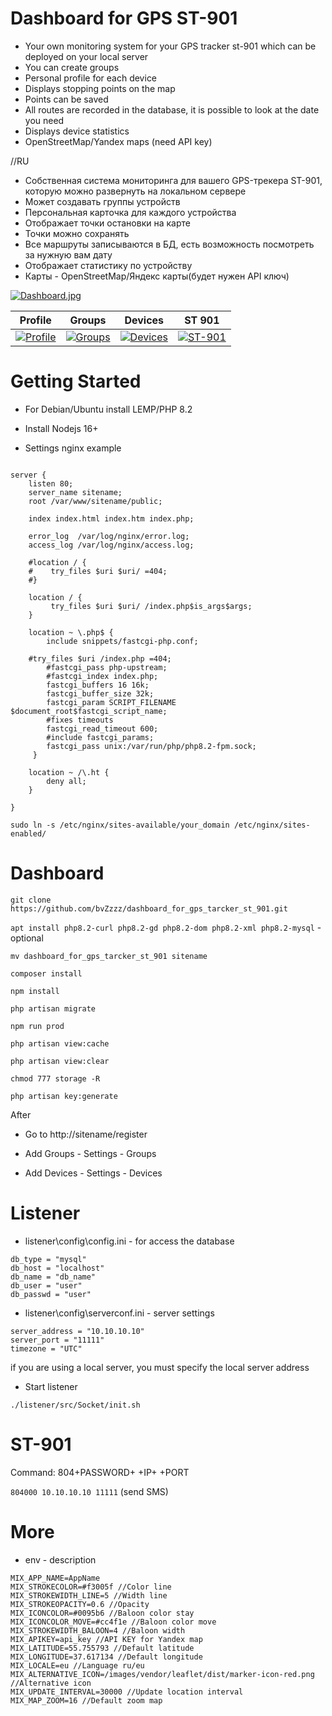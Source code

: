# Dashboard for GPS ST-901

* Your own monitoring system for your GPS tracker st-901 which can be deployed on your local server
* You can create groups
* Personal profile for each device
* Displays stopping points on the map
* Points can be saved
* All routes are recorded in the database, it is possible to look at the date you need
* Displays device statistics
* OpenStreetMap/Yandex maps (need API key)

//RU
* Собственная система мониторинга для вашего GPS-трекера ST-901, которую можно развернуть на локальном сервере
* Может создавать группы устройств
* Персональная карточка для каждого устройства
* Отображает точки остановки на карте
* Точки можно сохранять
* Все маршруты записываются в БД, есть возможность посмотреть за нужную вам дату
* Отображает статистику по устройству
* Карты - OpenStreetMap/Яндекс карты(будет нужен API ключ)

[![Dashboard.jpg](https://i.postimg.cc/Pqy3V4ks/7-7.jpg)](https://postimg.cc/B88BX26M)

| Profile | Groups | Devices | ST 901 |
| --- | --- | --- | --- |
| [![Profile](https://i.postimg.cc/8zp4xvkh/8-8.jpg)](https://postimg.cc/D8N1X8XZ)  | [![Groups](https://i.postimg.cc/k4d1Tg4Z/9.jpg)](https://postimg.cc/94JYMVyt) | [![Devices](https://i.postimg.cc/bvFbvCXR/10-10.jpg)](https://postimg.cc/wtL3fkjt)  | [![ST-901](https://i.postimg.cc/ZYWfDZRV/1-a9e46097fc045f1ea0ef6753ad2eb172.jpg)](https://postimg.cc/qgdXzP23) |

# Getting Started

- For Debian/Ubuntu install LEMP/PHP 8.2
- Install Nodejs 16+

- Settings nginx example

```nginx

server {
    listen 80;
    server_name sitename;
    root /var/www/sitename/public;

    index index.html index.htm index.php;

    error_log  /var/log/nginx/error.log;
    access_log /var/log/nginx/access.log;

    #location / {
    #    try_files $uri $uri/ =404;
    #}

    location / {
         try_files $uri $uri/ /index.php$is_args$args;
    }

    location ~ \.php$ {
        include snippets/fastcgi-php.conf;
		
	#try_files $uri /index.php =404;
        #fastcgi_pass php-upstream;
        #fastcgi_index index.php;
        fastcgi_buffers 16 16k;
        fastcgi_buffer_size 32k;
        fastcgi_param SCRIPT_FILENAME $document_root$fastcgi_script_name;
        #fixes timeouts
        fastcgi_read_timeout 600;
        #include fastcgi_params;
        fastcgi_pass unix:/var/run/php/php8.2-fpm.sock;
     }

    location ~ /\.ht {
        deny all;
    }

}
```

`sudo ln -s /etc/nginx/sites-available/your_domain /etc/nginx/sites-enabled/`


# Dashboard

`git clone https://github.com/bvZzzz/dashboard_for_gps_tarcker_st_901.git`

`apt install php8.2-curl php8.2-gd php8.2-dom php8.2-xml php8.2-mysql` - optional

`mv dashboard_for_gps_tarcker_st_901 sitename`

`composer install`

`npm install`

`php artisan migrate`

`npm run prod`

`php artisan view:cache`

`php artisan view:clear`

`chmod 777 storage -R`

`php artisan key:generate`


After
- Go to http://sitename/register

- Add Groups - Settings - Groups
- Add Devices - Settings - Devices

# Listener

- listener\config\config.ini - for access the database

```
db_type = "mysql"
db_host = "localhost"
db_name = "db_name"
db_user = "user"
db_passwd = "user"
```

- listener\config\serverconf.ini - server settings

```
server_address = "10.10.10.10"
server_port = "11111"
timezone = "UTC"
```

if you are using a local server, you must specify the local server address

- Start listener

`./listener/src/Socket/init.sh`


# ST-901

Command: 804+PASSWORD+ +IP+ +PORT

`804000 10.10.10.10 11111` (send SMS)


# More

- env - description

``` env
MIX_APP_NAME=AppName 
MIX_STROKECOLOR=#f3005f //Color line
MIX_STROKEWIDTH_LINE=5 //Width line
MIX_STROKEOPACITY=0.6 //Opacity
MIX_ICONCOLOR=#0095b6 //Baloon color stay
MIX_ICONCOLOR_MOVE=#cc4f1e //Baloon color move
MIX_STROKEWIDTH_BALOON=4 //Baloon width
MIX_APIKEY=api_key //API KEY for Yandex map
MIX_LATITUDE=55.755793 //Default latitude 
MIX_LONGITUDE=37.617134 //Default longitude
MIX_LOCALE=eu //Language ru/eu
MIX_ALTERNATIVE_ICON=/images/vendor/leaflet/dist/marker-icon-red.png //Alternative icon
MIX_UPDATE_INTERVAL=30000 //Update location interval
MIX_MAP_ZOOM=16 //Default zoom map
```
